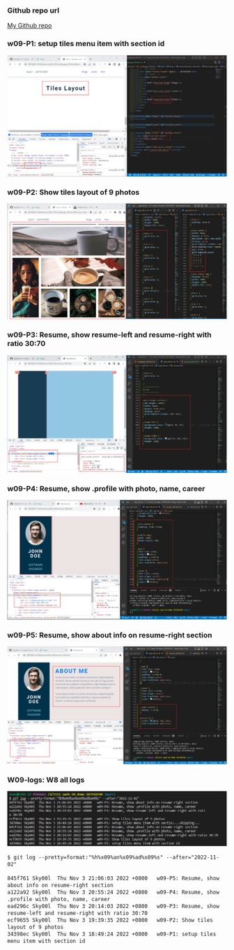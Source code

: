 ### Github repo url

[My Github repo](https://github.com/Sky00l/1111-sweb-1N-demo-207410290)

### w09-P1: setup tiles menu item with section id

![](w09-p1.png)

### w09-P2: Show tiles layout of 9 photos

![](w09-p2.png)

### w09-P3: Resume, show resume-left and resume-right with ratio 30:70

![](w09-p3.png)

### w09-P4: Resume, show .profile with photo, name, career

![](w09-p4.png)

### w09-P5: Resume, show about info on resume-right section

![](w09-p5.png)

### W09-logs: W8 all logs

![](w09-p6.png)

```
$ git log --pretty=format:"%h%x09%an%x09%ad%x09%s" --after="2022-11-02"

845f761 Sky00l  Thu Nov 3 21:06:03 2022 +0800   w09-P5: Resume, show about info on resume-right section
a122a92 Sky00l  Thu Nov 3 20:55:24 2022 +0800   w09-P4: Resume, show .profile with photo, name, career
ead296c Sky00l  Thu Nov 3 20:14:03 2022 +0800   w09-P3: Resume, show resume-left and resume-right with ratio 30:70
ecf9655 Sky00l  Thu Nov 3 19:39:35 2022 +0800   w09-P2: Show tiles layout of 9 photos
34398ec Sky00l  Thu Nov 3 18:49:24 2022 +0800   w09-P1: setup tiles menu item with section id

```
